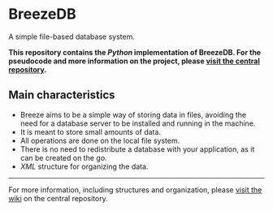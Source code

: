 BreezeDB
=========

A simple file-based database system.

**This repository contains the *Python* implementation of BreezeDB. For the pseudocode and more information on the project, please [visit the central repository](http://github.com/RMed/breeze_db/).**

## Main characteristics

- Breeze aims to be a simple way of storing data in files, avoiding the need for a database server to be installed and running in the machine.
- It is meant to store small amounts of data.
- All operations are done on the local file system.
- There is no need to redistribute a database with your application, as it can be created on the go.
- *XML* structure for organizing the data.

---

For more information, including structures and organization, please [visit the wiki](http://github.com/RMed/breeze_db/wiki) on the central repository.
